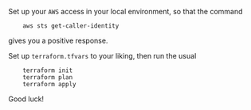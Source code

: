 Set up your `AWS` access in your local environment, so that the command

        aws sts get-caller-identity

gives you a positive response.

Set up `terraform.tfvars` to your liking, then run the usual

        terraform init
        terraform plan
        terraform apply

Good luck!
